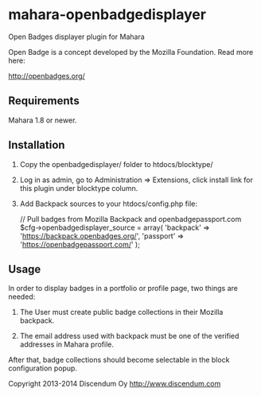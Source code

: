 # mahara-openbadgedisplayer
Open Badges displayer plugin for Mahara

Open Badge is a concept developed by the Mozilla Foundation. Read more here:

http://openbadges.org/


## Requirements

Mahara 1.8 or newer.


## Installation

1. Copy the openbadgedisplayer/ folder to htdocs/blocktype/

2. Log in as admin, go to Administration => Extensions,
   click install link for this plugin under blocktype column.

3. Add Backpack sources to your htdocs/config.php file:


    // Pull badges from Mozilla Backpack and openbadgepassport.com
    $cfg->openbadgedisplayer_source = array(
        'backpack' => 'https://backpack.openbadges.org/',
        'passport' => 'https://openbadgepassport.com/'
    );


## Usage

In order to display badges in a portfolio or profile page, two things are needed:

1. The User must create public badge collections in their Mozilla backpack.

2. The email address used with backpack must be one of the verified addresses in Mahara profile.

After that, badge collections should become selectable in the block configuration popup.


Copyright 2013-2014 Discendum Oy http://www.discendum.com
